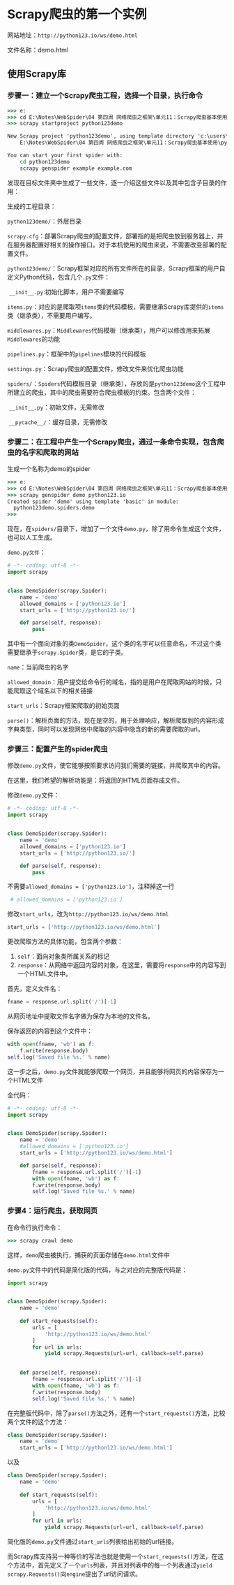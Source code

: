 # Scrapy爬虫的第一个实例

网站地址：`http://python123.io/ws/demo.html`

文件名称：demo.html



## 使用Scrapy库

### 步骤一：建立一个Scrapy爬虫工程，选择一个目录，执行命令

```cmd
>>> e:
>>> cd E:\Notes\WebSpider\04 第四周 网络爬虫之框架\单元11：Scrapy爬虫基本使用
>>> scrapy startproject python123demo

New Scrapy project 'python123demo', using template directory 'c:\users\administrator\appdata\local\programs\python\python38-32\lib\site-packages\scrapy\templates\project', created in:
    E:\Notes\WebSpider\04 第四周 网络爬虫之框架\单元11：Scrapy爬虫基本使用\python123demo

You can start your first spider with:
    cd python123demo
    scrapy genspider example example.com
```

发现在目标文件夹中生成了一些文件，逐一介绍这些文件以及其中包含子目录的作用：

生成的工程目录：

`python123demo/`：外层目录

​	`scrapy.cfg`：部署Scrapy爬虫的配置文件，部署指的是把爬虫放到服务器上，并在服务器配置好相关的操作接口。对于本机使用的爬虫来说，不需要改变部署的配置文件。

​	`python123demo/`：Scrapy框架对应的所有文件所在的目录，Scrapy框架的用户自定义Python代码，包含几个`.py`文件：

​		`__init__.py`:初始化脚本，用户不需要编写

​		`items.py`：对应的是爬取项`items`类的代码模板，需要继承Scrapy库提供的`items`类（继承类），不需要用户编写。

​		`middlewares.py`：`Middlewares`代码模板（继承类），用户可以修改用来拓展`Middlewares`的功能

​		`pipelines.py`：框架中的`pipelines`模块的代码模板

​		`settings.py`：Scrapy爬虫的配置文件，修改文件来优化爬虫功能

​		`spiders/`：`Spiders`代码模板目录（继承类），存放的是`python123demo`这个工程中所建立的爬虫，其中的爬虫需要符合爬虫模板的约束。包含两个文件：

​			`__init__.py`：初始文件，无需修改

​			`__pycache__/`：缓存目录，无需修改



### 步骤二：在工程中产生一个Scrapy爬虫，通过一条命令实现，包含爬虫的名字和爬取的网站

生成一个名称为demo的spider 

```cmd
>>> e:
>>> cd E:\Notes\WebSpider\04 第四周 网络爬虫之框架\单元11：Scrapy爬虫基本使用\python123demo
>>> scrapy genspider demo python123.io
Created spider 'demo' using template 'basic' in module:
  python123demo.spiders.demo
>>>
```

现在，在`spiders/`目录下，增加了一个文件`demo.py`，除了用命令生成这个文件，也可以人工生成。

`demo.py文件`：

```python
# -*- coding: utf-8 -*-
import scrapy


class DemoSpider(scrapy.Spider):
    name = 'demo'
    allowed_domains = ['python123.io']
    start_urls = ['http://python123.io/']

    def parse(self, response):
        pass

```

其中有一个面向对象的类`DemoSpider`，这个类的名字可以任意命名，不过这个类需要继承于`scrapy.Spider`类，是它的子类。

`name`：当前爬虫的名字

`allowed_domain`：用户提交给命令行的域名，指的是用户在爬取网站的时候，只能爬取这个域名以下的相关链接

`start_urls`：Scrapy框架爬取的初始页面

`parse()`：解析页面的方法，现在是空的，用于处理响应，解析爬取到的内容形成字典类型，同时可以发现网络中爬取的内容中隐含的新的需要爬取的url。



### 步骤三：配置产生的spider爬虫

修改`demo.py`文件，使它能够按照要求访问我们需要的链接，并爬取其中的内容。

在这里，我们希望的解析功能是：将返回的HTML页面存成文件。

修改`demo.py`文件：

```python
# -*- coding: utf-8 -*-
import scrapy


class DemoSpider(scrapy.Spider):
    name = 'demo'
    allowed_domains = ['python123.io']
    start_urls = ['http://python123.io/']

    def parse(self, response):
        pass

```

不需要`allowed_domains = ['python123.io']`，注释掉这一行

```python
 # allowed_domains = ['python123.io']
```

修改`start_urls`，改为`http://python123.io/ws/demo.html`

```python
start_urls = ['http://python123.io/ws/demo.html']
```

更改爬取方法的具体功能，包含两个参数：

1. `self`：面向对象类所属关系的标记
2. `response`：从网络中返回内容的对象，在这里，需要将`response`中的内容写到一个HTML文件中。

首先，定义文件名：

```python
fname = response.url.split('/')[-1]
```

从网页地址中提取文件名字做为保存为本地的文件名。

保存返回的内容到这个文件中：

```python
with open(fname, 'wb') as f:
    f.write(response.body)
self.log('Saved file %s.' % name)
```

这一步之后，`demo.py`文件就能够爬取一个网页，并且能够将网页的内容保存为一个HTML文件

全代码：

```python
# -*- coding: utf-8 -*-
import scrapy


class DemoSpider(scrapy.Spider):
    name = 'demo'
    #allowed_domains = ['python123.io']
    start_urls = ['http://python123.io/ws/demo.html']

    def parse(self, response):
        fname = response.url.split('/')[-1]
        with open(fname, 'wb') as f:
        f.write(response.body)
        self.log('Saved file %s.' % name)

```





### 步骤4：运行爬虫，获取网页

在命令行执行命令：

```cmd
>>> scrapy crawl demo
```

这样，`demo`爬虫被执行，捕获的页面存储在`demo.html`文件中





`demo.py`文件中的代码是简化版的代码，与之对应的完整版代码是：

```python
import scrapy


class DemoSpider(scrapy.Spider):
    name = 'demo'
    
	def start_requests(self):
        urls = [
            'http://python123.io/ws/demo.html'
        ]
        for url in urls:
            yield scrapy.Requests(url=url, callback=self.parse)

            
    def parse(self, response):
        fname = response.url.split('/')[-1]
        with open(fname, 'wb') as f:
        f.write(response.body)
        self.log('Saved file %s.' % name)

```

在完整版代码中，除了`parse()`方法之外，还有一个`start_requests()`方法，比较两个文件的这个方法：

```python
class DemoSpider(scrapy.Spider):
    name = 'demo'
    start_urls = ['http://python123.io/ws/demo.html']
```

以及

```python
class DemoSpider(scrapy.Spider):
    name = 'demo'
    
	def start_requests(self):
        urls = [
            'http://python123.io/ws/demo.html'
        ]
        for url in urls:
            yield scrapy.Requests(url=url, callback=self.parse)
```

简化版的`demo.py`文件通过`start_urls`列表给出初始的url链接。

而Scrapy库支持另一种等价的写法也就是使用一个`start_requests()`方法，在这个方法中，首先定义了一个`urls`列表，并且对列表中的每一个列表通过`yield scrapy.Requests()`向`engine`提出了url访问请求。



 

